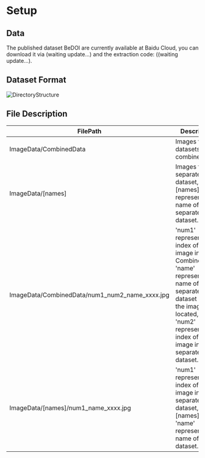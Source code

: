 # Setup
## Data
The published dataset BeDOI are currently available at Baidu Cloud, you can download it via (waiting update...) and the extraction code: ((waiting update...).

## Dataset Format
![DirectoryStructure](https://github.com/WHUHaoZhan/BeDOI/blob/main/DirectoryStructure.png)
## File Description
  | FilePath | Description |
  | --- | --- |
  | ImageData/CombinedData | Images from all datasets combined. |
  | ImageData/[names] | Images from separated dataset, [names] represents the name of the separated dataset. |
  | ImageData/CombinedData/num1_num2_name_xxxx.jpg | 'num1' represents the index of the image in the CombinedData, 'name' represents the name of the separated dataset where the image is located, 'num2' represents the index of the image in the separated dataset. |
  | ImageData/[names]/num1_name_xxxx.jpg | 'num1' represents the index of the image in the separated dataset, [names] & 'name' represents the name of this dataset. |
